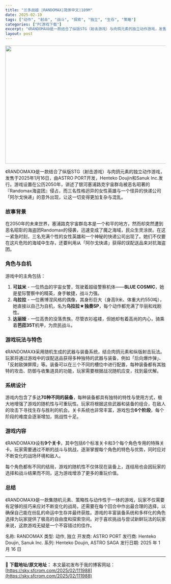 ```yaml
---
title: "兰多战姬 |RANDOMAX|简体中文|189M"
date: 2025-02-10
tags: ["动作", "射击", "战斗", "探索", "独立", "生存", "策略"]
categories: ["PC游戏下载"]
excerpt: "《RANDOMAX》是一款结合了纵版STG（射击游戏）与肉鸽元素的独立动作游戏，发售于2025年1月16日，由ASTRO PORT开发，Henteko Doujin和Sanuk Inc.发行。游戏设置在公历2050年，讲述了银河塞浦路克宇宙群岛被恶名昭著的『Randomax海盗团』侵占，而三名性格迥&hellip;"
layout: post
---
```


<img class="aligncenter size-full wp-image-111989" src="https://sky.sfcrom.com/wp-content/uploads/2025/02/202502101038484.webp" alt="" width="660" height="370" />

《RANDOMAX》是一款结合了纵版STG（射击游戏）与肉鸽元素的独立动作游戏，发售于2025年1月16日，由ASTRO PORT开发，Henteko Doujin和Sanuk Inc.发行。游戏设置在公历2050年，讲述了银河塞浦路克宇宙群岛被恶名昭著的『Randomax海盗团』侵占，而三名性格迥异的女性英雄与一个怪异的快递公司「阿尔戈快递」的意外出现，让这一切变得更加复杂与混乱。
<h3>故事背景</h3>
在2050年的未来世界，塞浦路克宇宙群岛本是一个和平的地方，然而却突然遭到恶名昭彰的海盗团Randomax的侵袭，迅速变成了魔之海域，民众生灵涂炭。在这一紧急时刻，三名充满个性的女性英雄和一个神秘的快递公司出现了。她们不仅要在这片危险的海域中生存，还要利用从「阿尔戈快递」获得的误配送品来对抗海盗团。
<h3>角色与自机</h3>
游戏中的主角包括：
<ol>
 	<li><strong>可兹米</strong> - 一位热血的宇宙女警，驾驶着超级警察机体——<strong>BLUE COSMIC</strong>，她是星际警察中的精英，身手敏捷，战斗力强。</li>
 	<li><strong>乌拉拉</strong> - 一位赛博涅风格的偶像，其身形巨大（身高9米、体重大约550吨），她直接以自己为自机，名为<strong>乌拉拉★独奏SP</strong>，每个动作都充满了华丽和戏剧性。</li>
 	<li><strong>达丽娅</strong> - 一位高贵的没落贵族，尽管衣衫褴褛，但她却有着高尚的内心，骑乘着<strong>芭菈35T</strong>机甲，为庶民战斗。</li>
</ol>
<h3>游戏玩法与特色</h3>
《RANDOMAX》采用随机生成的武器与装备系统，结合肉鸽元素和纵版射击玩法。玩家将通过游戏中的误配送品获得多种独特的武器与装备，例如「后向爆炸弹」、「反射敌弹屏障」等。装备可以在三个不同的槽位中进行配置，每种装备都有其独特的攻击、防御与收集道具的功能，玩家需要根据战况随机应变，找到最优解。
<h3>系统设计</h3>
游戏内包含了多达<strong>70种不同的装备</strong>，每种装备都具有独特的特性与使用方式，极大地增强了游戏的随机性与可重玩性。玩家将根据这些武器和装备的组合，在敌人的攻击下寻找生存与胜利的机会。关卡系统也非常丰富，游戏包含<strong>6个阶段</strong>，每个阶段的难度会逐渐增加，挑战性十足。
<h3>游戏内容</h3>
《RANDOMAX》设有<strong>9个关卡</strong>，其中包括6个标准关卡和3个每个角色专用的特殊关卡。玩家需要通过不断的战斗与挑战，逐渐掌握每个角色的特色与优势，同时应对不断变化的战场环境和敌人。

每个角色都有不同的结局，游戏的随机性不仅体现在装备上，连结局也会因玩家的选择和战斗结果而不同，这为游戏增添了更多的重玩价值。
<h3>总结</h3>
《RANDOMAX》是一款集随机元素、策略性与动作性于一体的游戏，玩家不仅需要有足够的技巧来应对不断变化的战局，还需要在每个回合中作出最合理的选择，以确保自己能在纷乱的命运中生存并最终获胜。游戏的丰富装备系统和多样化的角色选择为玩家提供了极高的自由度和探索空间。对于喜欢挑战与尝试新鲜玩法的玩家来说，这款游戏无疑是一个不容错过的佳作。

名称: RANDOMAX
类型: 动作, 独立
开发商: ASTRO PORT
发行商: Henteko Doujin, Sanuk Inc.
系列: Henteko Doujin, ASTRO SAGA
发行日期: 2025 年 1 月 16 日

---
📖 **下载地址/原文地址：** 本文最初发布于我的博客网站：[https://sky.sfcrom.com/2025/02/111988](https://sky.sfcrom.com/2025/02/111988)
